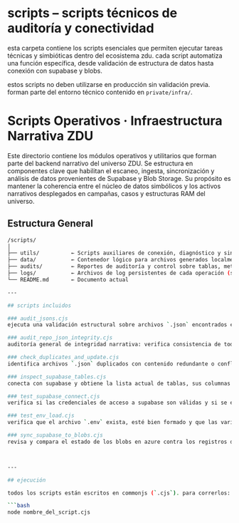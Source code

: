 # scripts – scripts técnicos de auditoría y conectividad

esta carpeta contiene los scripts esenciales que permiten ejecutar tareas técnicas y simbióticas dentro del ecosistema zdu. cada script automatiza una función específica, desde validación de estructura de datos hasta conexión con supabase y blobs.

estos scripts no deben utilizarse en producción sin validación previa. forman parte del entorno técnico contenido en `private/infra/`.

# Scripts Operativos · Infraestructura Narrativa ZDU

Este directorio contiene los módulos operativos y utilitarios que forman parte del backend narrativo del universo ZDU. Se estructura en componentes clave que habilitan el escaneo, ingesta, sincronización y análisis de datos provenientes de Supabase y Blob Storage. Su propósito es mantener la coherencia entre el núcleo de datos simbólicos y los activos narrativos desplegados en campañas, casos y estructuras RAM del universo.

## Estructura General

```bash
/scripts/
│
├── utils/          ← Scripts auxiliares de conexión, diagnóstico y sincronización Supabase → Blob
├── data/           ← Contenedor lógico para archivos generados localmente (HTML, JSON)
├── audits/         ← Reportes de auditoría y control sobre tablas, metadata, ejecuciones
├── logs/           ← Archivos de log persistentes de cada operación (supabase_sync, omitidos, errores)
└── README.md       ← Documento actual

---

## scripts incluidos

### audit_jsons.cjs
ejecuta una validación estructural sobre archivos `.json` encontrados en el repositorio. permite identificar errores de sintaxis, campos incompletos o formatos inválidos según las reglas definidas en el ecosistema zdu.

### audit_repo_json_integrity.cjs
auditoría general de integridad narrativa: verifica consistencia de todos los `.json` del proyecto, ideal para validación antes de sincronización o publicación.

### check_duplicates_and_update.cjs
identifica archivos `.json` duplicados con contenido redundante o conflictivo. permite fusionar datos y consolidar la narrativa. es clave para campañas cdu y mantenimiento de blobs.

### inspect_supabase_tables.cjs
conecta con supabase y obtiene la lista actual de tablas, sus columnas y conteo de registros. útil para auditar el estado de la base de datos activa.

### test_supabase_connect.cjs
verifica si las credenciales de acceso a supabase son válidas y si se establece la conexión correctamente. devuelve mensaje de confirmación o error detallado.

### test_env_load.cjs
verifica que el archivo `.env` exista, esté bien formado y que las variables necesarias estén cargadas en memoria. es útil antes de ejecutar procesos automatizados dependientes de variables de entorno.

### sync_supabase_to_blobs.cjs
revisa y compara el estado de los blobs en azure contra los registros disponibles en supabase. ayuda a detectar archivos huérfanos, inconsistencias narrativas o desincronización de contenidos.



---

## ejecución

todos los scripts están escritos en commonjs (`.cjs`). para correrlos:

```bash
node nombre_del_script.cjs